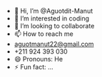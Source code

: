 - 👋 Hi, I’m @Aguotdit-Manut
- 👀 I’m interested in coding
- 💞️ I’m looking to collaborate
- 📫 How to reach me
- aguotmanut22@gmail.com
- +211 924 393 030
- 😄 Pronouns: He
- ⚡ Fun fact: ...
